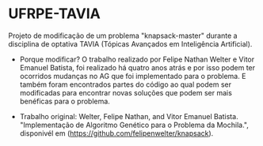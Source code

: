 # UFRPE-TAVIA
Projeto de modificação de um problema "knapsack-master" durante a disciplina de optativa TAVIA (Tópicas Avançados em Inteligência Artificial).

- Porque modificar?
  O trabalho realizado por Felipe Nathan Welter e Vitor Emanuel Batista, foi realizado há quatro anos atrás e por isso podem ter ocorridos mudanças no AG que foi implementado para o problema.
  E também foram encontrados partes do código ao qual podem ser modificadas para encontrar novas soluções que podem ser mais benéficas para o problema.

- Trabalho original:
  Welter, Felipe Nathan, and Vitor Emanuel Batista. "Implementação de Algoritmo Genético para o Problema da Mochila.", disponivél em (https://github.com/felipenwelter/knapsack).


